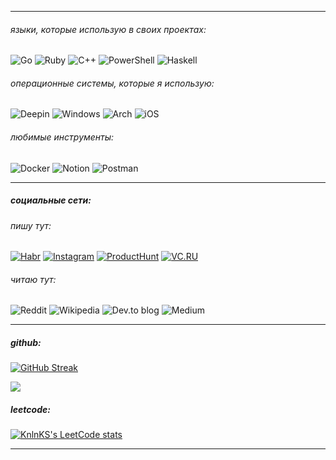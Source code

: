 _____
###### языки, которые использую в своих проектах:
![Go](https://img.shields.io/badge/go-%2300ADD8.svg?style=for-the-badge&logo=go&logoColor=white&color=706B4D) ![Ruby](https://img.shields.io/badge/ruby-%23CC342D.svg?style=for-the-badge&logo=ruby&logoColor=white&color=806240) ![C++](https://img.shields.io/badge/c++-%2300599C.svg?style=for-the-badge&logo=c%2B%2B&logoColor=white&color=BE8D6D) ![PowerShell](https://img.shields.io/badge/PowerShell-%235391FE.svg?style=for-the-badge&logo=powershell&logoColor=493628&color=C3AE99) ![Haskell](https://img.shields.io/badge/Haskell-5e5086?style=for-the-badge&logo=haskell&logoColor=493628&color=D9DAD4)
###### операционные системы, которые я использую:

![Deepin](https://img.shields.io/badge/Deepin-007CFF?style=for-the-badge&logo=deepin&logoColor=white&color=806240) ![Windows](https://img.shields.io/badge/Windows-0078D6?style=for-the-badge&logo=windows&logoColor=white&color=BE8D6D) ![Arch](https://img.shields.io/badge/Arch%20Linux-1793D1?logo=arch-linux&logoColor=493628&style=for-the-badge&color=C3AE99) ![iOS](https://img.shields.io/badge/iOS-000000?style=for-the-badge&logo=ios&logoColor=493628&color=D9DAD4) 

###### любимые инструменты:
![Docker](https://img.shields.io/badge/docker-%230db7ed.svg?style=for-the-badge&logo=docker&logoColor=white&color=706B4D) ![Notion](https://img.shields.io/badge/Notion-%23000000.svg?style=for-the-badge&logo=notion&logoColor=white&color=806240) ![Postman](https://img.shields.io/badge/Postman-FF6C37?style=for-the-badge&logo=postman&logoColor=white&color=BE8D6D)
____
##### социальные сети:
###### пишу тут:
[![Habr](https://img.shields.io/badge/habr-%23E4405F.svg?style=for-the-badge&logo=habr&logoColor=white&color=806240)](https://habr.com/ru/users/sailordev/) [![Instagram](https://img.shields.io/badge/Instagram-%23E4405F.svg?style=for-the-badge&logo=Instagram&logoColor=white&color=BE8D6D)](https://www.instagram.com/sugar.jeweler/) [![ProductHunt](https://img.shields.io/badge/Product--Hunt-2CA5E0?style=for-the-badge&logo=producthunt&logoColor=493628&color=C3AE99)](https://www.producthunt.com/products/piligrim-guide?ref=vc.ru) [![VC.RU](https://img.shields.io/badge/VC.RU-2CA5E0?style=for-the-badge&logo=v&logoColor=493628&color=D9DAD4)](https://vc.ru/u/1259990-danila-kravchenko)
###### читаю тут:
![Reddit](https://img.shields.io/badge/Reddit-%23FF4500.svg?style=for-the-badge&logo=Reddit&logoColor=white&color=706B4D) ![Wikipedia](https://img.shields.io/badge/Wikipedia-%23000000.svg?style=for-the-badge&logo=wikipedia&logoColor=white&color=806240) ![Dev.to blog](https://img.shields.io/badge/dev.to-0A0A0A?style=for-the-badge&logo=dev.to&logoColor=white&color=BE8D6D) ![Medium](https://img.shields.io/badge/Medium-12100E?style=for-the-badge&logo=medium&logoColor=493628&color=C3AE99)
_____
##### github:
[![GitHub Streak](https://streak-stats.demolab.com?user=kravchadev&locale=ru&ring=716B4B91&fire=716B4B&currStreakLabel=493628&currStreakNum=493628&sideNums=C58B69&sideLabels=C58B69&dates=C4AE96)](https://git.io/streak-stats)

![](https://img.shields.io/github/stars/kravchadev?color=C3AE99&label=Звезд&logo=github&style=for-the-badge)

##### leetcode:
[![KnlnKS's LeetCode
stats](https://leetcode-stats-six.vercel.app/api?username=KravchaDev)](https://github.com/KravchaDev/leetcode)
_____

